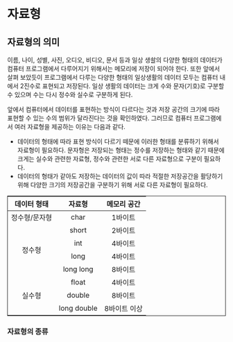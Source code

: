 # 자료형

## 자료형의 의미

이름, 나이, 성별, 사진, 오디오, 비디오, 문서 등과 일상 생솰의 다양한 형태의 데이터가 
컴퓨터 프로그램에서 다루어지기 위해서는 메모리에 저장이 되어야 한다.
또한 앞에서 살펴 보았듯이 프로그램에서 다루는 다양한 형태의 일상생활의 데이터 모두는 컴퓨터 내에서 2진수로 표현되고 저장된다. 
일상 생활의 데이터는 크게 수와 문자(기호)로 구분할 수 있으며
수는 다시 정수와 실수로 구분하게 된다.

앞에서 컴퓨터에서 데이터를 표현하는 방식이 다르다는 것과 저장 공간의 크기에 따라 표현할 수 있는 수의 범위가 달라진다는 것을
확인하였다. 그러므로 컴퓨터 프로그램에서 여러 자료형을 제공하는 이유는 다음과 같다.

* 데이터의 형태에 따라 표현 방식이 다르기 떼문에 이러한 형태를 분류하기 위해서 자료형이 필요하다. 문자형은 저장되는 형태는 정수를 
저장하는 형태와 같기 때문에 크게는 실수와 관련한 자료형, 정수와 관련한 서로 다른 자료형으로 구분이 필요하다.
* 데이터의 형태가 같아도 저장하는 데이터의 값이 따라 적절한 저장공간을 활당하기 위해 다양한 크기의 저장공간을 구분하기 위해 서로 다른
자료형이 필요하다. 

<table style ="border:1px solid; text-align: center">
    <thead>
        <tr>
            <th>데이터 형태</th>
            <th>자료형</th>
            <th>메모리 공간</th>
        </tr>
    </thead>
    <tbody>
        <tr>
            <td>정수형/문자형</td>
            <td>char</td>
            <td>1바이트</td>
        </tr>
        <tr>
            <td rowspan=4>정수형</td>
            <td>short</td>
            <td>2바이트</td>            
        </tr>
        <tr>
            <td>int</td>
            <td>4바이트</td>            
        </tr>
        <tr>
            <td>long</td>
            <td>4바이트</td>            
        </tr>
        <tr>
            <td>long long</td>
            <td>8바이트</td>            
        </tr>
        <tr>
            <td rowspan=3>실수형</td>
            <td>float</td>
            <td>4바이트</td>
        </tr>
        <tr>
            <td>double</td>
            <td>8바이트</td>            
        </tr>
        <tr>
            <td>long double</td>
            <td>8바이트 이상</td>            
        </tr>
    </tbody>
</table>




### 자료형의 종류 
